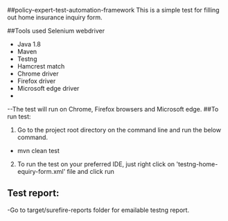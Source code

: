 ##policy-expert-test-automation-framework
This is a simple test for filling out home insurance inquiry form.


##Tools used
Selenium webdriver 
- Java 1.8
- Maven
- Testng
- Hamcrest match
- Chrome driver
- Firefox driver
- Microsoft edge driver
- 
--The test will run on Chrome, Firefox browsers and Microsoft edge.
##To run test:
1. Go to the project root directory on the command line and run the below command. 
- mvn clean test
2. To run the test on your preferred IDE, just right click on 'testng-home-equiry-form.xml' file and click run

## Test report:
-Go to target/surefire-reports folder for emailable testng report.

